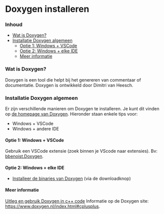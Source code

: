 # Doxygen installeren[](title-id) <!-- omit in toc -->

### Inhoud[](toc-id) <!-- omit in toc -->
- [Wat is Doxygen?](#wat-is-doxygen)
- [Installatie Doxygen algemeen](#installatie-doxygen-algemeen)
  - [Optie 1: Windows + VSCode](#optie-1-windows--vscode)
  - [Optie 2: Windows + elke IDE](#optie-2-windows--elke-ide)
  - [Meer informatie](#meer-informatie)


### Wat is Doxygen?
Doxygen is een tool die helpt bij het genereren van commentaar of documentatie. Doxygen is ontwikkeld door Dimitri van Heesch.

### Installatie Doxygen algemeen
Er zijn verschillende manieren om Doxygen te installeren. Je kunt dit vinden op [de homepage van Doxygen](https://www.doxygen.nl/manual/install.html).
Hieronder staan enkele tips voor:
- Windows + VSCode
- Windows + andere IDE

#### Optie 1: Windows + VSCode
Gebruik een VSCode extensie (zoek binnen je VScode naar extensies). Bv: [bbenoist.Doxygen](https://marketplace.visualstudio.com/items?itemName=bbenoist.Doxygen).

#### Optie 2: Windows + elke IDE
- [Installeer de binaries van Doxygen](https://www.doxygen.nl/manual/install.html#install_bin_windows) (via de downloadknop)

#### Meer informatie
[Uitleg en gebruik Doxygen in c++ code](../c++/oop-concepten/doxygen/README.md)
Informatie op de Doxygen site: https://www.doxygen.nl/index.html#cplusplus.